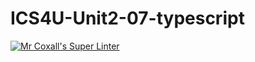 # ICS4U-Unit2-07-typescript

[![Mr Coxall's Super Linter](https://github.com/Seti-Ngabo/ICS4U-Unit2-07-typescript/workflows/Mr%20Coxall's%20Super%20Linter/badge.svg)](https://github.com/Seti-Ngabo/ICS4U-Unit2-07-typescript/actions/)
